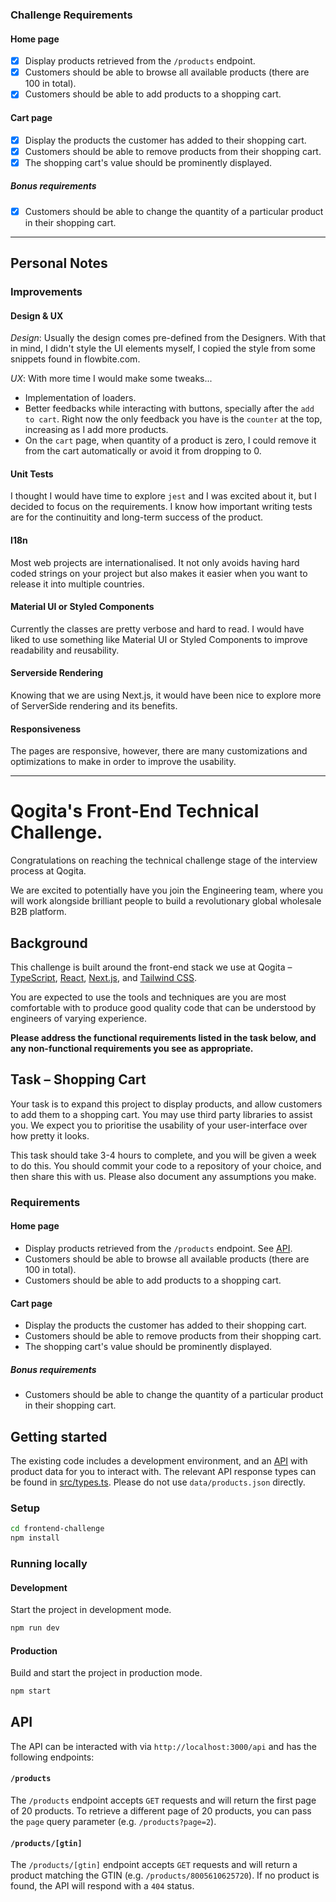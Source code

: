 ### Challenge Requirements

#### Home page

- [x] Display products retrieved from the `/products` endpoint.
- [x] Customers should be able to browse all available products (there are 100 in total).
- [x] Customers should be able to add products to a shopping cart.

#### Cart page

- [x] Display the products the customer has added to their shopping cart.
- [x] Customers should be able to remove products from their shopping cart.
- [x] The shopping cart's value should be prominently displayed.

##### Bonus requirements

- [x] Customers should be able to change the quantity of a particular product in their shopping cart.

---

## Personal Notes

### Improvements

#### Design & UX

_Design_: Usually the design comes pre-defined from the Designers. With that in mind, I didn't style the UI elements myself, I copied the style from some snippets found in flowbite.com.

_UX_: With more time I would make some tweaks...

- Implementation of loaders.
- Better feedbacks while interacting with buttons, specially after the `add to cart`. Right now the only feedback you have is the `counter` at the top, increasing as I add more products.
- On the `cart` page, when quantity of a product is zero, I could remove it from the cart automatically or avoid it from dropping to 0.

#### Unit Tests

I thought I would have time to explore `jest` and I was excited about it, but I decided to focus on the requirements. I know how important writing tests are for the continuitity and long-term success of the product.

#### I18n

Most web projects are internationalised. It not only avoids having hard coded strings on your project but also makes it easier when you want to release it into multiple countries.

#### Material UI or Styled Components

Currently the classes are pretty verbose and hard to read. I would have liked to use something like Material UI or Styled Components to improve readability and reusability.

#### Serverside Rendering

Knowing that we are using Next.js, it would have been nice to explore more of ServerSide rendering and its benefits.

#### Responsiveness

The pages are responsive, however, there are many customizations and optimizations to make in order to improve the usability.

---

# Qogita's Front-End Technical Challenge.

Congratulations on reaching the technical challenge stage of the interview process at Qogita.

We are excited to potentially have you join the Engineering team, where you will work alongside brilliant people to build a revolutionary global wholesale B2B platform.

## Background

This challenge is built around the front-end stack we use at Qogita – [TypeScript](https://www.typescriptlang.org/), [React](https://reactjs.org/), [Next.js](https://nextjs.org/), and [Tailwind CSS](https://tailwindcss.com/).

You are expected to use the tools and techniques are you are most comfortable with to produce good quality code that can be understood by engineers of varying experience.

**Please address the functional requirements listed in the task below, and any non-functional requirements you see as appropriate.**

## Task – Shopping Cart

Your task is to expand this project to display products, and allow customers to add them to a shopping cart. You may use third party libraries to assist you. We expect you to prioritise the usability of your user-interface over how pretty it looks.

This task should take 3-4 hours to complete, and you will be given a week to do this. You should commit your code to a repository of your choice, and then share this with us. Please also document any assumptions you make.

### Requirements

#### Home page

- Display products retrieved from the `/products` endpoint. See [API](#api).
- Customers should be able to browse all available products (there are 100 in total).
- Customers should be able to add products to a shopping cart.

#### Cart page

- Display the products the customer has added to their shopping cart.
- Customers should be able to remove products from their shopping cart.
- The shopping cart's value should be prominently displayed.

##### Bonus requirements

- Customers should be able to change the quantity of a particular product in their shopping cart.

## Getting started

The existing code includes a development environment, and an [API](#api) with product data for you to interact with. The relevant API response types can be found in [src/types.ts](src/types.ts). Please do not use `data/products.json` directly.

### Setup

```sh
cd frontend-challenge
npm install
```

### Running locally

#### Development

Start the project in development mode.

```sh
npm run dev
```

#### Production

Build and start the project in production mode.

```sh
npm start
```

## API

The API can be interacted with via `http://localhost:3000/api` and has the following endpoints:

#### `/products`

The `/products` endpoint accepts `GET` requests and will return the first page of 20 products. To retrieve a different page of 20 products, you can pass the `page` query parameter (e.g. `/products?page=2`).

#### `/products/[gtin]`

The `/products/[gtin]` endpoint accepts `GET` requests and will return a product matching the GTIN (e.g. `/products/8005610625720`). If no product is found, the API will respond with a `404` status.
